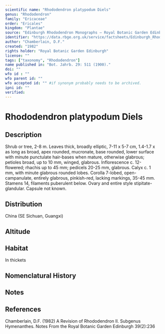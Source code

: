 ```yaml
---
scientific name: "Rhododendron platypodum Diels"
genus: "Rhododendron"
family: "Ericaceae"
order: "Ericales"
kingdom: "Plantae"
source: "Edinburgh Rhododendron Monographs – Royal Botanic Garden Edinburgh"
identifier: "https://data.rbge.org.uk/service/factsheets/Edinburgh_Rhododendron_Monographs.xhtml"
author: "Chamberlain, D.F."
created: "1982"
rights holder: "Royal Botanic Garden Edinburgh"
license: ""
tags: ["taxonomy", "Rhododendron"]
name published in: "Bot. Jahrb. 29: 511 (1900)."
doi: ""
wfo id : ""
wfo parent id: ""
wfo accepted id: "" #if synonym probably needs to be archived.                      
ipni id: ""
verified:
---
```


                       

# Rhododendron platypodum Diels

## Description
Shrub or tree, 2-8 m. Leaves thick, broadly elliptic, 7-11 x 5-7 cm, 1.4-1.7 x as long as broad, apex rounded, mucronate, base rounded, lower surface with minute punctulate hair-bases when mature, otherwise glabrous; petioles broad, up to 10 mm, winged, glabrous. Inflorescence c. 12-flowered; rhachis up to 45 mm; pedicels 20-25 mm, glabrous. Calyx c. 1 mm, with minute glabrous rounded lobes. Corolla 7-lobed, open-campanulate, entirely glabrous, pinkish-red, lacking markings, 35-45 mm. Stamens 14, filaments puberulent below. Ovary and entire style stipitate-glandular. Capsule not known.

## Distribution
China (SE Sichuan, Guangxi)

## Altitude


## Habitat
In thickets

## Nomenclatural History

                       
## Notes


## References

Chamberlain, D.F. (1982) A Revision of Rhododendron II. Subgenus Hymenanthes. Notes From the Royal Botanic Garden Edinburgh 39(2):236
